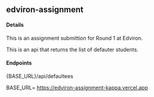 ## edviron-assignment

#### Details
  This is an assignment submittion for Round 1 at Edviron. 
  
  This is an api that returns the list of defauter students.

#### Endpoints

  {BASE_URL}/api/defaultees
  
BASE_URL= https://edviron-assignment-kappa.vercel.app
